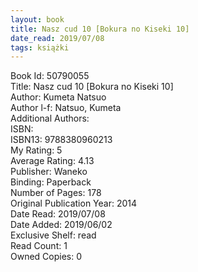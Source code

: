 ```yaml
---
layout: book
title: Nasz cud 10 [Bokura no Kiseki 10]
date_read: 2019/07/08
tags: książki
---
```


Book Id: 50790055<br />
Title: Nasz cud 10 [Bokura no Kiseki 10]<br />
Author: Kumeta Natsuo<br />
Author l-f: Natsuo, Kumeta<br />
Additional Authors: <br />
ISBN: <br />
ISBN13: 9788380960213<br />
My Rating: 5<br />
Average Rating: 4.13<br />
Publisher: Waneko<br />
Binding: Paperback<br />
Number of Pages: 178<br />
Original Publication Year: 2014<br />
Date Read: 2019/07/08<br />
Date Added: 2019/06/02<br />
Exclusive Shelf: read<br />
Read Count: 1<br />
Owned Copies: 0<br />


